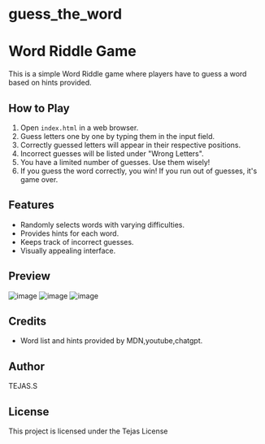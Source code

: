 # guess_the_word
# Word Riddle Game

This is a simple Word Riddle game where players have to guess a word based on hints provided.

## How to Play

1. Open `index.html` in a web browser.
2. Guess letters one by one by typing them in the input field.
3. Correctly guessed letters will appear in their respective positions.
4. Incorrect guesses will be listed under "Wrong Letters".
5. You have a limited number of guesses. Use them wisely!
6. If you guess the word correctly, you win! If you run out of guesses, it's game over.

## Features

- Randomly selects words with varying difficulties.
- Provides hints for each word.
- Keeps track of incorrect guesses.
- Visually appealing interface.

## Preview

![image](https://github.com/tejAspire/guess_the_word/assets/107415369/7b677a7f-155b-43ac-b6de-6ca7a14d60f9)
![image](https://github.com/tejAspire/guess_the_word/assets/107415369/bb58d7b4-bfad-4ff5-96d4-7a1ce376f121)
![image](https://github.com/tejAspire/guess_the_word/assets/107415369/5466528b-d2ec-44f8-b43e-56bc35d0b4a9)




## Credits

- Word list and hints provided by MDN,youtube,chatgpt.

## Author

TEJAS.S

## License

This project is licensed under the Tejas License 

